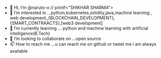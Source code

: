 - 👋 Hi, I’m @naruto-o // printf<"SHIKHAR SHARMA">
- 👀 I’m interested in ...python,kubernetes,solidity,java,machine learning , web development,,{BLOCKCHAIN_DEVELOPMENT},{SMART_CONTRAACTS},[web3 development]
- 🌱 I’m currently learning ... python and machine learning with artificial intelligence(B.Tech)
- 💞️ I’m looking to collaborate on ...open source
- 📫 How to reach me ...u can reach me on github or tweet me i am always available

<!---
naruto-o/naruto-o is a ✨ special ✨ repository because its `README.md` (this file) appears on your GitHub profile.
You can click the Preview link to take a look at your changes.
--->
